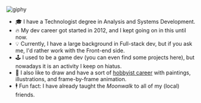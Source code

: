 <!--
### Hi there 👋

**lousousa/lousousa** is a ✨ _special_ ✨ repository because its `README.md` (this file) appears on your GitHub profile.

<a href="https://www.linkedin.com/in/louizard/"><img src="https://img.shields.io/badge/LinkedIn-0077B5?style=for-the-badge&logo=linkedin&logoColor=white"></a> 

Here are some ideas to get you started:

- 🔭 I’m currently working on ...
- 🌱 I’m currently learning ...
- 👯 I’m looking to collaborate on ...
- 🤔 I’m looking for help with ...
- 💬 Ask me about ...
- 📫 How to reach me: ...
- 😄 Pronouns: ...
- ⚡ Fun fact: ...
-->

![giphy](https://user-images.githubusercontent.com/2921281/236961907-2c85d9cc-044f-4ba7-b9b0-907eae91abcc.gif)

- 🎓 I have a Technologist degree in Analysis and Systems Development.
- 🔥 My dev career got started in 2012, and I kept going on in this until now.
- 💡 Currently, I have a large background in Full-stack dev, but if you ask me, I'd rather work with the Front-end side.
- 🕹️ I used to be a game dev (you can even find some projects here), but nowadays it is an activity I keep on hiatus.
- 🎨 I also like to draw and have a sort of [hobbyist career](https://luisousarte.tumblr.com/) with paintings, illustrations, and frame-by-frame animation.
- 🕴️ Fun fact: I have already taught the _Moonwalk_ to all of my (local) friends.
